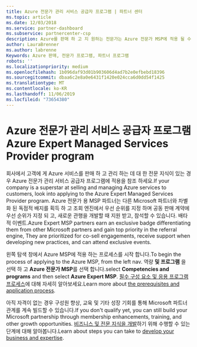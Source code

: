 ```yaml
---
title: Azure 전문가 관리 서비스 공급자 프로그램 | 파트너 센터
ms.topic: article
ms.date: 12/03/2018
ms.service: partner-dashboard
ms.subservice: partnercenter-csp
description: Azure를 판매 하 고 지 원하는 전문가는 Azure 전문가 MSP에 적용 될 수 있습니다.
author: LauraBrenner
ms.author: labrenne
Keywords: Azure 판매, 전문가 프로그램, 파트너 프로그램
robots: ''
ms.localizationpriority: medium
ms.openlocfilehash: 1b096daf93d01b903606d4ad7b2e0efbebd18396
ms.sourcegitcommit: dbaa6c2e8a0e6431f1420e024cca6d0dd54f1425
ms.translationtype: MT
ms.contentlocale: ko-KR
ms.lasthandoff: 11/06/2019
ms.locfileid: "73654380"
---
```

# <a name="azure-expert-managed-services-provider-program"></a><span data-ttu-id="01e87-104">Azure 전문가 관리 서비스 공급자 프로그램</span><span class="sxs-lookup"><span data-stu-id="01e87-104">Azure Expert Managed Services Provider program</span></span>


<span data-ttu-id="01e87-105">회사에서 고객에 게 Azure 서비스를 판매 하 고 관리 하는 데 대 한 전문 지식이 있는 경우 Azure 전문가 관리 서비스 공급자 프로그램에 적용을 참조 하세요.</span><span class="sxs-lookup"><span data-stu-id="01e87-105">If your company is a superstar at selling and managing Azure services to customers, look into applying to the Azure Expert Managed Services Provider program.</span></span> <span data-ttu-id="01e87-106">Azure 전문가 용 MSP 파트너는 다른 Microsoft 파트너와 차별화 된 독점적 배지를 획득 하 고 조회 엔진에서 우선 순위를 지정 하며 공동 판매 계약에 우선 순위가 지정 되 고, 새로운 관행을 개발할 때 지원 받고, 참석할 수 있습니다. 배타적 이벤트.</span><span class="sxs-lookup"><span data-stu-id="01e87-106">Azure Expert MSP partners earn an exclusive badge differentiating them from other Microsoft partners and gain top priority in the referral engine, They are prioritized for co-sell engagements, receive support when developing new practices, and can attend exclusive events.</span></span>

<span data-ttu-id="01e87-107">왼쪽 탐색 창에서 Azure MSP에 적용 하는 프로세스를 시작 합니다.</span><span class="sxs-lookup"><span data-stu-id="01e87-107">To begin the process of applying to the Azure MSP, from the left nav.</span></span> <span data-ttu-id="01e87-108">역량 **및 프로그램** 을 선택 하 고 **Azure 전문가 MSP**를 선택 합니다.</span><span class="sxs-lookup"><span data-stu-id="01e87-108">select **Competencies and programs** and then select **Azure Expert MSP**.</span></span> <span data-ttu-id="01e87-109">[필수 구성 요소 및 응용 프로그램 프로세스](https://partner.microsoft.com/membership/azure-expert-msp)에 대해 자세히 알아보세요.</span><span class="sxs-lookup"><span data-stu-id="01e87-109">Learn more about [the prerequisites and application process](https://partner.microsoft.com/membership/azure-expert-msp).</span></span> 

<span data-ttu-id="01e87-110">아직 자격이 없는 경우 구성원 향상, 교육 및 기타 성장 기회를 통해 Microsoft 파트너 관계를 계속 빌드할 수 있습니다.</span><span class="sxs-lookup"><span data-stu-id="01e87-110">If you don't qualify yet, you can still build your Microsoft partnership through membership enhancements, training, and other growth opportunities.</span></span>
<span data-ttu-id="01e87-111">[비즈니스 및 전문 지식을 개발](https://partner.microsoft.com/membership/azure-expert-msp)하기 위해 수행할 수 있는 단계에 대해 알아봅니다.</span><span class="sxs-lookup"><span data-stu-id="01e87-111">Learn about steps you can take to [develop your business and expertise](https://partner.microsoft.com/membership/azure-expert-msp).</span></span>

